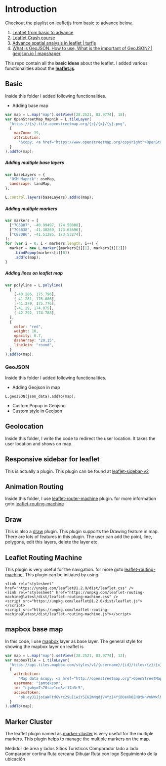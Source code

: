 # Introduction

Checkout the playlist on leafletjs from basic to advance below,

1. [Leaflet from basic to advance](https://youtube.com/playlist?list=PLyWyQBSWLw1NH1wsA0wkSMTlQ45P0AqCj)
2. [Leaflet Crash course](https://youtu.be/ls_Eue1xUtY)
3. [Advance spatial analysis in leaflet | turfjs](https://youtu.be/X_2M31p5w2M)
4. [What is GeoJSON, How to use, What is the important of GeoJSON? | geojson.io | mapshaper](https://youtu.be/B9uZCizEqWs)

This repo contain all the **basic ideas** about the leaflet. I added various functionalities about the [**leaflet.js**](leafletjs.com).

## Basic

Inside this folder I added following functionalities.

- Adding base map

```javascript
var map = L.map("map").setView([28.2521, 83.9774], 18);
var OpenStreetMap_Mapnik = L.tileLayer(
  "https://{s}.tile.openstreetmap.org/{z}/{x}/{y}.png",
  {
    maxZoom: 19,
    attribution:
      '&copy; <a href="https://www.openstreetmap.org/copyright">OpenStreetMap</a> contributors',
  }
).addTo(map);
```

##### Adding multiple base layers

```js
var baseLayers = {
  "OSM Mapnik": osmMap,
  Landscape: landMap,
};

L.control.layers(baseLayers).addTo(map);
```

##### Adding multiple markers

```js
var markers = [
  ["7C6B07", -40.99497, 174.50808],
  ["7C6B38", -41.30269, 173.63696],
  ["C820B6", -41.51285, 173.53274],
];
for (var i = 0; i < markers.length; i++) {
  marker = new L.marker([markers[i][1], markers[i][2]])
    .bindPopup(markers[i][0])
    .addTo(map);
}
```

##### Adding lines on leaflet map

```js
var polyline = L.polyline(
  [
    [-40.286, 175.796],
    [-41.281, 176.086],
    [-41.279, 175.776],
    [-41.29, 174.075],
    [-42.292, 174.788],
  ],
  {
    color: "red",
    weight: 10,
    opacity: 0.7,
    dashArray: "20,15",
    lineJoin: "round",
  }
).addTo(map);
```

### GeoJSON

Inside this folder I added following functionalities.

- Adding Geojson in map

```
L.geoJSON(json_data).addTo(map);
```

- Custom Popup in Geojson
- Custom style in Geojson

## Geolocation

Inside this folder, I write the code to redirect the user location. It takes the user location and shows on map.

## Responsive sidebar for leaflet

This is actually a plugin. This plugin can be found at [leaflet-sidebar-v2](https://github.com/Turbo87/sidebar-v2)

## Animation Routing

Inside this folder, I use [leaflet-router-machine](http://www.liedman.net/leaflet-routing-machine/tutorials/) plugin. for more information goto [leaflet-routing-machine](http://www.liedman.net/leaflet-routing-machine/tutorials/)

## Draw

This is also a [draw](https://leaflet.github.io/Leaflet.draw/docs/leaflet-draw-latest.html) plugin. This plugin supports the Drawing feature in map. There are lots of features in this plugin. The user can add the point, line, polygons, edit this layers, delete the layer etc.

## Leaflet Routing Machine

This plugin is very useful for the navigation. for more goto [leaflet-routing-machine](http://www.liedman.net/leaflet-routing-machine/tutorials/). This plugin can be initiated by using

```
<link rel="stylesheet" href="https://unpkg.com/leaflet@1.2.0/dist/leaflet.css" />
<link rel="stylesheet" href="https://unpkg.com/leaflet-routing-machine@latest/dist/leaflet-routing-machine.css" />
<script src="https://unpkg.com/leaflet@1.2.0/dist/leaflet.js"></script>
<script src="https://unpkg.com/leaflet-routing-machine@latest/dist/leaflet-routing-machine.js"></script>
```

## mapbox base map

In this code, I use [mapbox](https://mapbox.com) layer as base layer. The general style for showing the mapbox layer on leaflet is

```js
var map = L.map("map").setView([28.2521, 83.9774], 12);
var mapboxTile = L.tileLayer(
  "https://api.tiles.mapbox.com/styles/v1/{username}/{id}/tiles/{z}/{x}/{y}?access_token={accessToken}",
  {
    attribution:
      'Map data &copy; <a href="http://openstreetmap.org">OpenStreetMap</a> contributors, <a href="http://creativecommons.org/licenses/by-sa/2.0/">CC-BY-SA</a>, Imagery © <a href="http://mapbox.com">Mapbox</a>',
    username: "iamtekson",
    id: "cjwhym7s70tae1co8zf17a3r5",
    accessToken:
      "pk.eyJ1IjoiaWFtdGVrc29uIiwiYSI6ImNqdjV4YzI4YjB0aXk0ZHBtNnVnNWxlM20ifQ.FjQJyCTodXASYtOK8IrLQA",
  }
).addTo(map);
```

## Marker Cluster

The leaflet plugin named as [marker-cluster](https://github.com/Leaflet/Leaflet.markercluster) is very useful for the multiple markers. This plugin helps to manage the multiple markers on the map.


Medidor de área y lados 
Sitios Turísticos
Comparador lado a lado 
Comparador cortina 
Ruta cercana
Dibujar 
Ruta con logo 
Seguimiento de la ubicación